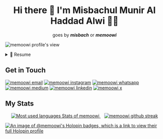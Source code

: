 <h1 align='center'>
  Hi there 👋 I'm <b>Misbachul Munir Al Haddad Alwi</b> 👨‍💻
</h1>

<p align='center'>
    goes by <b><i>misbach</i></b> or <b><i>memoowi</i></b>
</p>

![memoowi profile's view](https://komarev.com/ghpvc/?username=memoowi&color=blue&style=for-the-badge&abbreviated=true)

<details>
  <summary>📃 Resume</summary>

## Education

- 📖 **Software Engineering**\
📆 2023 - Present\
📍 **Politeknik IDN Bogor** - Bogor regency, Indonesia

## Experience

- 👨‍💻 **Web Development Learning Mentor**\
📆 6 Nov 2023 – 12 Nov 2023\
📍 **SMKN 1 Cibinong** - Bogor regency, Indonesia

- 👨‍💻 **Front-End Bootcamp Trainer**\
📆 19 Dec 2023 – 23 Dec 2023\
📍 **IDN Boarding School** - Bogor regency, Indonesia

- 👨‍💻 **Projects : GreenCycle Web Application**\
:computer: Laravel, React, Inertia, TailwindCSS\
:label: User to user Waste management website with pick-up and drop-off features also blogging feature to educate.

- 👨‍💻 **Projects : Mosque Monitoring Application**\
:computer: Laravel, Filament, Livewire\
:label: A mosque information, management, and prayer times web.

- 👨‍💻 **Projects : Blogging App**\
:computer: Flutter, Laravel, Livewire\
:label: Blogging Mobile App with api built using laravel sanctum. Features such as general CRUD of BLOGS and COMMENTS also LIKE system on both.

- 👨‍💻 **Projects : FoodMo Ordering App**\
:computer: Flutter, Laravel\
:label: Restaurant Mobile App using access code of restaurant to order.

- 👨‍💻 **Projects : Attendance App**\
:computer: Flutter, Laravel\
:label: Employee/Student Attendance Mobile App with current location input using Google Maps.

## Skilss

[![HTML5](https://img.shields.io/badge/HTML5-E34F26?style=for-the-badge&logo=html5&logoColor=white)](#)


</details>


## Get in Touch

[![memoowi email](https://img.shields.io/badge/Gmail-D14836?style=for-the-badge&logo=gmail&logoColor=white)](mailto:megatenlike@gmail.com)
[![memoowi instagram](https://img.shields.io/badge/Instagram-E4405F?style=for-the-badge&logo=instagram&logoColor=white)](https://instagram.com/me_moowi)
[![memoowi whatsapp](https://img.shields.io/badge/WhatsApp-25D366?style=for-the-badge&logo=whatsapp&logoColor=white)](https://wa.me/6288232220652)
[![memoowi medium](https://img.shields.io/badge/Medium-12100E?style=for-the-badge&logo=medium&logoColor=white)](https://medium.com/@MiMuuu)
[![memoowi linkedin](https://img.shields.io/badge/LinkedIn-0077B5?style=for-the-badge&logo=linkedin&logoColor=white)](https://www.linkedin.com/in/memoowi/)
[![memoowi x](https://img.shields.io/badge/X-000000?style=for-the-badge&logo=x&logoColor=white)](https://img.shields.io/badge/X-000000?style=for-the-badge&logo=x&logoColor=white)


## My Stats

<p align='center'>
    <a href='#'>
        <img src='https://github-readme-stats.vercel.app/api/top-langs/?username=memoowi&layout=compact&langs_count=10&theme=react' alt='Most used languages Stats of memoowi'>
    </a>
    &nbsp;&nbsp;
    <a href='#'>
        <img src='https://github-readme-streak-stats.herokuapp.com?user=memoowi&theme=discord-old-blurple&hide_border=true&border_radius=20&background=90%2C000000%2C6A8BBB&fire=EB0ECC' alt='memoowi github streak'>
    </a>
</p>

[![An image of @memoowi's Holopin badges, which is a link to view their full Holopin profile](https://holopin.me/memoowi)](https://holopin.io/@memoowi)
